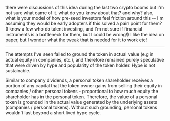 there were discussions of this idea during the last two crypto booms but I'm not sure what came of it. what do you know about that? and why? also, what is your model of how pre-seed investors feel friction around this -- I'm assuming they would be early adopters if this solved a pain point for them? (I know a few who do talent investing, and I'm not sure if financial instruments is a bottleneck for them, but I could be wrong!) I like the idea on paper, but I wonder what the tweak that is needed for it to work etc!

---

The attempts I've seen failed to ground the token in actual value (e.g in actual equity in companies, etc.), and therefore remained purely speculative that were driven by hype and popularity of the token holder. Hype is not sustainable.

Similar to company dividends, a personal token shareholder receives a portion of any capital that the token owner gains from selling their equity in companies / other personal tokens - proportional to how much equity the shareholder has in the personal token. Therefore, the value of a personal token is grounded in the actual value generated by the underlying assets (companies / personal tokens). Without such grounding, personal tokens wouldn't last beyond a short lived hype cycle.